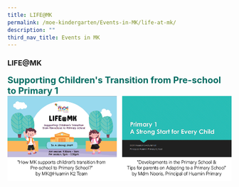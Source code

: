 ```yaml
---
title: LIFE@MK
permalink: /moe-kindergarten/Events-in-MK/life-at-mk/
description: ""
third_nav_title: Events in MK
---
```

### **LIFE@MK**

<b style="color:#016C62; font-size:20px;">Supporting Children's Transition from Pre-school to Primary 1</b><br>
![](/images/mk%20events.png)

